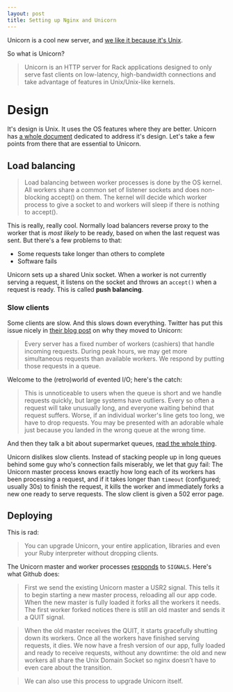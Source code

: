 ```yaml
---
layout: post
title: Setting up Nginx and Unicorn
---
```


Unicorn is a cool new server, and [we like it because it's Unix][tomayko].

So what is Unicorn?

> Unicorn is an HTTP server for Rack applications designed to only serve fast clients on low-latency, high-bandwidth connections and take advantage of features in Unix/Unix-like kernels.

# Design 

It's design is Unix. It uses the OS features where they are better. Unicorn has [a whole document][udesign] dedicated to address it's design. Let's take a few points from there that are essential to Unicorn.

## Load balancing

> Load balancing between worker processes is done by the OS kernel. All workers share a common set of listener sockets and does non-blocking accept() on them. The kernel will decide which worker process to give a socket to and workers will sleep if there is nothing to accept().

This is really, really cool. Normally load balancers reverse proxy to the worker that is *most likely* to be ready, based on when the last request was sent. But there's a few problems to that:

* Some requests take longer than others to complete
* Software fails

Unicorn sets up a shared Unix socket. When a worker is not currently serving a request, it listens on the socket and throws an `accept()` when a request is ready. This is called **push balancing**.

### Slow clients

Some clients are slow. And this slows down everything. Twitter has put this issue nicely in [their blog post][twitter] on why they moved to Unicorn:

> Every server has a fixed number of workers (cashiers) that handle incoming requests. During peak hours, we may get more simultaneous requests than available workers. We respond by putting those requests in a queue.

Welcome to the (retro)world of evented I/O; here's the catch:

> This is unnoticeable to users when the queue is short and we handle requests quickly, but large systems have outliers. Every so often a request will take unusually long, and everyone waiting behind that request suffers. Worse, if an individual worker's line gets too long, we have to drop requests. You may be presented with an adorable whale just because you landed in the wrong queue at the wrong time.

And then they talk a bit about supermarket queues, [read the whole thing][twitter].

Unicorn dislikes slow clients. Instead of stacking people up in long queues behind some guy who's connection fails miserably, we let that guy fail: The Unicorn master process knows exactly how long each of its workers has been processing a request, and if it takes longer than `timeout` (configured; usually 30s) to finish the request, it kills the worker and immediately forks a new one ready to serve requests. The slow client is given a 502 error page.

## Deploying

This is rad:

> You can upgrade Unicorn, your entire application, libraries and even your Ruby interpreter without dropping clients.

The Unicorn master and worker processes [responds](usignal) to `SIGNALS`. Here's what Github does:

> First we send the existing Unicorn master a USR2 signal. This tells it to begin starting a new master process, reloading all our app code. When the new master is fully loaded it forks all the workers it needs. The first worker forked notices there is still an old master and sends it a QUIT signal.

> When the old master receives the QUIT, it starts gracefully shutting down its workers. Once all the workers have finished serving requests, it dies. We now have a fresh version of our app, fully loaded and ready to receive requests, without any downtime: the old and new workers all share the Unix Domain Socket so nginx doesn’t have to even care about the transition.

> We can also use this process to upgrade Unicorn itself.


[tomayko]: http://tomayko.com/writings/unicorn-is-unix
[udesign]: http://unicorn.bogomips.org/DESIGN.html
[usignal]: http://unicorn.bogomips.org/SIGNALS.html
[twitter]: http://engineering.twitter.com/2010/03/unicorn-power.html
